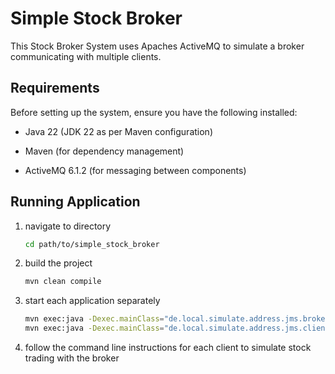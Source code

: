 # Simple Stock Broker

This Stock Broker System uses Apaches ActiveMQ to simulate a broker communicating with multiple clients.

## Requirements
Before setting up the system, ensure you have the following installed:

- Java 22 (JDK 22 as per Maven configuration)

- Maven (for dependency management)

- ActiveMQ 6.1.2 (for messaging between components)

## Running Application
1. navigate to directory

     ```bash
     cd path/to/simple_stock_broker
     ```

2. build the project

     ```bash
     mvn clean compile
     ```

3. start each application separately
     ```bash
     mvn exec:java -Dexec.mainClass="de.local.simulate.address.jms.broker.JmsBrokerServer"
     mvn exec:java -Dexec.mainClass="de.local.simulate.address.jms.client.JmsBrokerClient"  # for each client separately)
     ```
4. follow the command line instructions for each client to simulate stock trading with the broker
